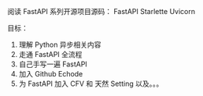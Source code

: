 阅读 FastAPI 系列开源项目源码：
FastAPI
Starlette
Uvicorn

目标：
1. 理解 Python 异步相关内容
2. 走通 FastAPI 全流程
3. 自己手写一遍 FastAPI
4. 加入 Github  Echode 
5. 为 FastAPI 加入 CFV 和 天然 Setting 以及。。。
